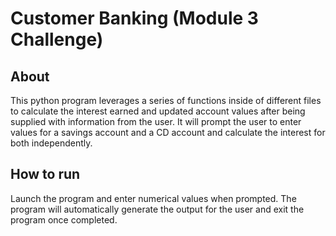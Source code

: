 # Customer Banking (Module 3 Challenge) 

## About 
This python program leverages a series of functions inside of different files to calculate the interest earned and updated account values after being supplied with information from the user. It will prompt the user to enter values for a savings account and a CD account and calculate the interest for both independently.

## How to run
Launch the program and enter numerical values when prompted. The program will automatically generate the output for the user and exit the program once completed.
